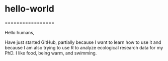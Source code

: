 # hello-world
=================

Hello humans, 

Have just started GitHub, partially because I want to learn how to use it and because I am also trying to use R to analyze ecological research data for my PhD. I like food, being warm, and swimming.


